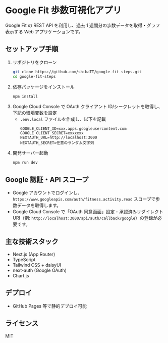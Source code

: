 # Google Fit 歩数可視化アプリ

Google Fit の REST API を利用し、過去 1 週間分の歩数データを取得・グラフ表示する Web アプリケーションです。

## セットアップ手順

1. リポジトリをクローン
    ```bash
    git clone https://github.com/shibaTT/google-fit-steps.git
    cd google-fit-steps
    ```
2. 依存パッケージをインストール
    ```bash
    npm install
    ```
3. Google Cloud Console で OAuth クライアント ID/シークレットを取得し、下記の環境変数を設定
    - `.env.local` ファイルを作成し、以下を記載
        ```env
        GOOGLE_CLIENT_ID=xxx.apps.googleusercontent.com
        GOOGLE_CLIENT_SECRET=xxxxxxx
        NEXTAUTH_URL=http://localhost:3000
        NEXTAUTH_SECRET=任意のランダム文字列
        ```
4. 開発サーバー起動
    ```bash
    npm run dev
    ```

## Google 認証・API スコープ

-   Google アカウントでログインし、`https://www.googleapis.com/auth/fitness.activity.read` スコープで歩数データを取得します。
-   Google Cloud Console で「OAuth 同意画面」設定・承認済みリダイレクト URI（例: `http://localhost:3000/api/auth/callback/google`）の登録が必要です。

## 主な技術スタック

-   Next.js (App Router)
-   TypeScript
-   Tailwind CSS + daisyUI
-   next-auth (Google OAuth)
-   Chart.js

## デプロイ

-   GitHub Pages 等で静的デプロイ可能

## ライセンス

MIT
